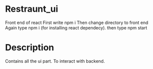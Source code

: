 # Restraunt_ui
Front end of react
First write npm i
Then change directory to front end
Again type npm i (for installing react dependecy).
then type npm start

# Description
Contains all the ui part. To interact with backend.

